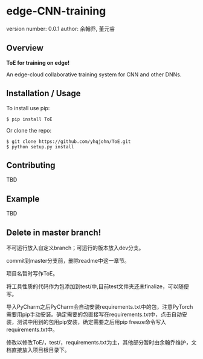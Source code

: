 edge-CNN-training
===============================

version number: 0.0.1
author: 余翰乔, 董元睿

Overview
--------
**ToE for training on edge!**

An edge-cloud collaborative training system for CNN and other DNNs.

Installation / Usage
--------------------

To install use pip:

    $ pip install ToE


Or clone the repo:

    $ git clone https://github.com/yhqjohn/ToE.git
    $ python setup.py install
    
Contributing
------------

TBD

Example
-------

TBD

Delete in master branch!
------
不可运行放入自定义branch；可运行的版本放入dev分支。

commit到master分支前，删除readme中这一章节。

项目名暂时写作ToE。

将工具性质的代码作为包添加到test/中,目前test文件夹还未finalize，可以随便写。

导入PyCharm之后PyCharm会自动安装requirements.txt中的包，注意PyTorch需要用pip手动安装。确定需要的包直接写在requirements.txt中，点击自动安装，测试中用到的包用pip安装，确定需要之后用pip freeze命令写入requirements.txt中。

修改以修改ToE/，test/，requirements.txt为主，其他部分暂时由余翰乔维护，文档直接放入项目根目录下。

